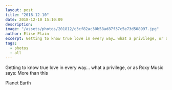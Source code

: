 ```yaml
---
layout: post
title: "2018-12-10"
date: 2018-12-10 15:10:09
description: 
image: "/assets/photos/201812/c3cf82ac30b58ad87f37c5e73d508997.jpg"
author: Elise Plain
excerpt: Getting to know true love in every way… what a privilege, or as Roxy Music says: More than this
tags: 
  - photos
  - all
---
```


Getting to know true love in every way… what a privilege, or as Roxy Music says: More than this

<p></p>

Planet Earth